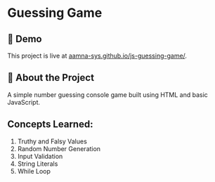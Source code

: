 # Guessing Game

## 🔴 Demo
This project is live at [aamna-sys.github.io/js-guessing-game/](https://aamna-sys.github.io/js-guessing-game/).

## 🧾 About the Project
A simple number guessing console game built using HTML and basic JavaScript.

## Concepts Learned:
  1. Truthy and Falsy Values
  2. Random Number Generation
  3. Input Validation
  4. String Literals
  5. While Loop
